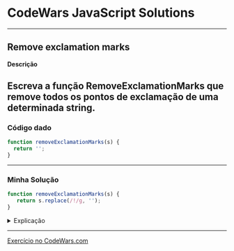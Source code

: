 # CodeWars JavaScript Solutions

---

## Remove exclamation marks


**Descrição**

Escreva a função RemoveExclamationMarks que remove todos os pontos de exclamação de uma determinada string.
---

### Código dado

```` JavaScript
function removeExclamationMarks(s) {
  return '';
}
````

---
### Minha Solução

```` JavaScript
function removeExclamationMarks(s) {
   return s.replace(/!/g, '');
}
```` 

<details>
<summary>Explicação</summary>

Retirando o sinal de exclamação: A função `replace()` é usada para substituir um padrão por outro em uma string. Nesse caso, usei a `expressão regular /!/g` como padrão para encontrar todos os pontos de exclamação na string e substituí-los por uma string vazia '', o que efetivamente remove os pontos de exclamação.

</details>

---

[Exercício no CodeWars.com](https://www.codewars.com/kata/57a0885cbb9944e24c00008e/train/javascript)